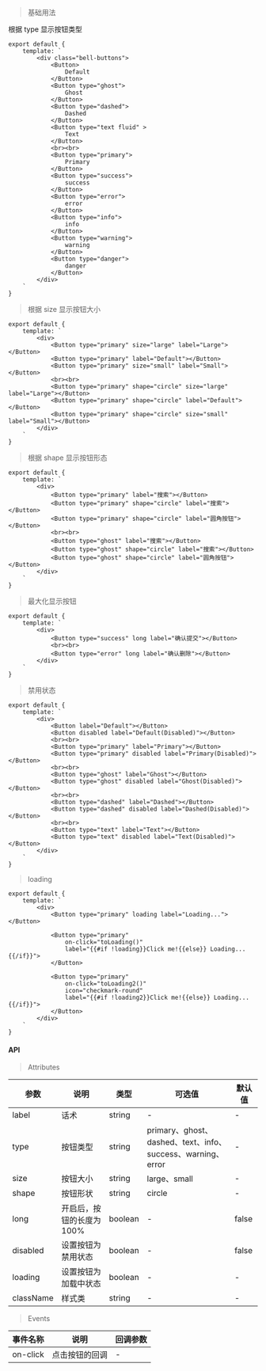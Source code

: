 > 基础用法

根据 type 显示按钮类型

    export default {
        template: `
            <div class="bell-buttons">
                <Button>
                    Default
                </Button>
                <Button type="ghost">
                    Ghost
                </Button>
                <Button type="dashed">
                    Dashed
                </Button>
                <Button type="text fluid" >
                    Text
                </Button>
                <br><br>
                <Button type="primary">
                    Primary
                </Button>
                <Button type="success">
                    success
                </Button>
                <Button type="error">
                    error
                </Button>
                <Button type="info">
                    info
                </Button>
                <Button type="warning">
                    warning
                </Button>
                <Button type="danger">
                    danger
                </Button>
            </div>
        `
    }

> 根据 size 显示按钮大小

    export default {
        template: `
            <div>
                <Button type="primary" size="large" label="Large"></Button>
                <Button type="primary" label="Default"></Button>
                <Button type="primary" size="small" label="Small"></Button>
                <br><br>
                <Button type="primary" shape="circle" size="large" label="Large"></Button>
                <Button type="primary" shape="circle" label="Default"></Button>
                <Button type="primary" shape="circle" size="small" label="Small"></Button>
            </div>
        `
    }

> 根据 shape 显示按钮形态

    export default {
        template: `
            <div>
                <Button type="primary" label="搜索"></Button>
                <Button type="primary" shape="circle" label="搜索"></Button>
                <Button type="primary" shape="circle" label="圆角按钮"></Button>
                <br><br>
                <Button type="ghost" label="搜索"></Button>
                <Button type="ghost" shape="circle" label="搜索"></Button>
                <Button type="ghost" shape="circle" label="圆角按钮"></Button>
            </div>
        `
    }

> 最大化显示按钮

    export default {
        template: `
            <div>
                <Button type="success" long label="确认提交"></Button>
                <br><br>
                <Button type="error" long label="确认删除"></Button>
            </div>
        `
    }

> 禁用状态

    export default {
        template: `
            <div>
                <Button label="Default"></Button>
                <Button disabled label="Default(Disabled)"></Button>
                <br><br>
                <Button type="primary" label="Primary"></Button>
                <Button type="primary" disabled label="Primary(Disabled)"></Button>
                <br><br>
                <Button type="ghost" label="Ghost"></Button>
                <Button type="ghost" disabled label="Ghost(Disabled)"></Button>
                <br><br>
                <Button type="dashed" label="Dashed"></Button>
                <Button type="dashed" disabled label="Dashed(Disabled)"></Button>
                <br><br>
                <Button type="text" label="Text"></Button>
                <Button type="text" disabled label="Text(Disabled)"></Button>
            </div>
        `
    }

> loading

    export default {
        template: `
            <div>
                <Button type="primary" loading label="Loading..."></Button>

                <Button type="primary"
                    on-click="toLoading()"
                    label="{{#if !loading}}Click me!{{else}} Loading...{{/if}}">
                </Button>

                <Button type="primary"
                    on-click="toLoading2()"
                    icon="checkmark-round"
                    label="{{#if !loading2}}Click me!{{else}} Loading...{{/if}}">
                </Button>
            </div>
        `
    }

#### API

> Attributes

参数 | 说明 | 类型 | 可选值 | 默认值
---|---|---|---|---
label | 话术 | string | - | -
type | 按钮类型 | string | primary、ghost、dashed、text、info、success、warning、error | -
size | 按钮大小 | string | large、small | -
shape | 按钮形状 | string | circle | -
long | 开启后，按钮的长度为 100% | boolean | - | false
disabled | 设置按钮为禁用状态 | boolean | - | false
loading | 设置按钮为加载中状态 | boolean | - | -
className | 样式类 | string | - | -

> Events

事件名称 | 说明 | 回调参数
---|---|---
on-click | 点击按钮的回调 | -